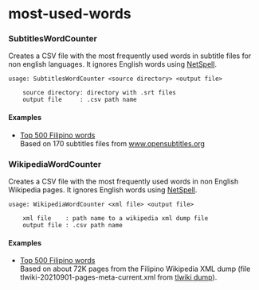 # most-used-words

### SubtitlesWordCounter

Creates a CSV file with the most frequently used words in subtitle files for non english languages.
It ignores English words using [NetSpell](https://github.com/AiimiLtd/NetSpell).

```
usage: SubtitlesWordCounter <source directory> <output file>

    source directory: directory with .srt files
    output file     : .csv path name
```
#### Examples

* [Top 500 Filipino words](filipino-500-subtitles.md)  
Based on 170 subtitles files from www.opensubtitles.org

### WikipediaWordCounter

Creates a CSV file with the most frequently used words in non English Wikipedia pages.
It ignores English words using [NetSpell](https://github.com/AiimiLtd/NetSpell).

```
usage: WikipediaWordCounter <xml file> <output file>

    xml file    : path name to a wikipedia xml dump file
    output file : .csv path name
```
#### Examples

* [Top 500 Filipino words](filipino-500-wiki.md)  
Based on about 72K pages from the Filipino Wikipedia XML dump (file tlwiki-20210901-pages-meta-current.xml from [tlwiki dump](https://dumps.wikimedia.org/tlwiki/20210901/)).